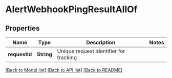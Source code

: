 # AlertWebhookPingResultAllOf

## Properties
Name | Type | Description | Notes
------------ | ------------- | ------------- | -------------
**requestId** | **String** | Unique request identifier for tracking | 

[[Back to Model list]](../README.md#documentation-for-models) [[Back to API list]](../README.md#documentation-for-api-endpoints) [[Back to README]](../README.md)


